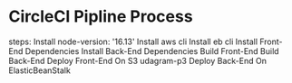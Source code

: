# CircleCI Pipline Process
steps:
      Install node-version: '16.13'
      Install aws cli
      Install eb cli
      Install Front-End Dependencies
      Install Back-End Dependencies
      Build Front-End
      Build Back-End
      Deploy Front-End On S3 udagram-p3
      Deploy Back-End On ElasticBeanStalk